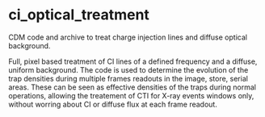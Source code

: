 # ci_optical_treatment
CDM code and archive to treat charge injection lines and diffuse optical background.

Full, pixel based treatment of CI lines of a defined frequency and a diffuse, uniform background.
The code is used to determine the evolution of the trap densities during multiple frames readouts in the image, store, serial areas.
These can be seen as effective densities of the traps during normal operations, allowing the treatement of CTI for X-ray events windows only, without worring about CI or diffuse flux at each frame readout.
